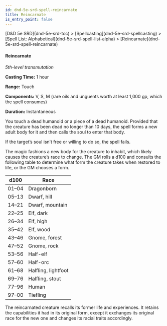 ```yaml
---
id: dnd-5e-srd-spell-reincarnate
title: Reincarnate
is_entry_point: false
---
```


<breadcrumb>
[D&D 5e SRD](dnd-5e-srd-toc) >  [Spellcasting](dnd-5e-srd-spellcasting) > [Spell List: Alphabetical](dnd-5e-srd-spell-list-alpha) > [Reincarnate](dnd-5e-srd-spell-reincarnate)
</breadcrumb>

#### Reincarnate

*5th-level transmutation*

**Casting Time:** 1 hour

**Range:** Touch

**Components:** V, S, M (rare oils and unguents worth at least 1,000 gp, which the spell consumes)

**Duration:** Instantaneous

You touch a dead humanoid or a piece of a dead humanoid. Provided that the creature has been dead no longer than 10 days, the spell forms a new adult body for it and then calls the soul to enter that body.

If the target’s soul isn’t free or willing to do so, the spell fails.

The magic fashions a new body for the creature to inhabit, which likely causes the creature’s race to change. The GM rolls a d100 and consults the following table to determine what form the creature takes when restored to life, or the GM chooses a form.

| d100  | Race                |
|-------|---------------------|
| 01–04 | Dragonborn          |
| 05–13 | Dwarf, hill         |
| 14–21 | Dwarf, mountain     |
| 22–25 | Elf, dark           |
| 26–34 | Elf, high           |
| 35–42 | Elf, wood           |
| 43–46 | Gnome, forest       |
| 47–52 | Gnome, rock         |
| 53–56 | Half-elf            |
| 57–60 | Half-orc            |
| 61–68 | Halfling, lightfoot |
| 69–76 | Halfling, stout     |
| 77–96 | Human               |
| 97–00 | Tiefling            |

The reincarnated creature recalls its former life and experiences. It retains the capabilities it had in its original form, except it exchanges its original race for the new one and changes its racial traits accordingly.

